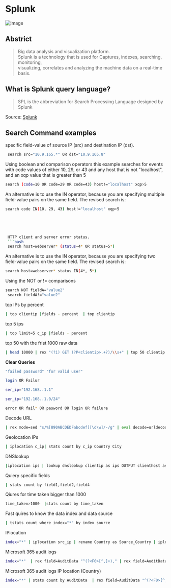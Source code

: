 Splunk                                                                                                                                
=====
![image](https://user-images.githubusercontent.com/49055941/133937392-2d5f981a-301a-43f7-a9b0-76141961d314.png)

Abstrict 
-----
> Big data analysis and visualization platform.  
> Splunk is a technology that is used for Captures, indexes, searching, monitoring,   
> visualizing, correlates and analyzing the machine data on a real-time basis. 

What is Splunk query language? 
-------
> SPL is the abbreviation for Search Processing Language 
   designed by Splunk


Source: <a href='https://www.splunk.com'  target='_blank'>Splunk</a> 


Search Command examples 
-------

specific field-value of source IP (src) and destination IP (dst). 
```bash
 search src="10.9.165.*" OR dst="10.9.165.8"
```
 Using boolean and comparison operators this example searches for events with code values of either 10, 29, or 43 and any host that is not "localhost", and an xqp value that is greater than 5
```bash
search (code=10 OR code=29 OR code=43) host!="localhost" xqp>5
```
 An alternative is to use the IN operator, because you are specifying multiple field-value pairs on the same field. The revised search is: 
 ```bash
 search code IN(10, 29, 43) host!="localhost" xqp>5
 ```

```bash

 
 
 
 HTTP client and server error status. 
 ```bash
 search host=webserver* (status=4* OR status=5*)
 ```
 An alternative is to use the IN operator, because you are specifying two field-value pairs on the same field. The revised search is: 
 ```bash
 search host=webserver* status IN(4*, 5*)
 ```
 Using the NOT or != comparisons
```bash
search NOT fieldA="value2"
 search fieldA!="value2"
```
top IPs by percent 
```bash
| top clientip |fields - percent  | top clientip
```
top 5 ips
```bash
| top limit=5 c_ip |fields - percent
```
top 50 with the frist 1000 raw data 
```bash
| head 10000 | rex "(?i) GET (?P<clientip>.+?)/\\s+" | top 50 clientip | fields - percent
```
**Clear Queries**

```bash
"failed password" "for valid user"
```
```bash
login OR Failur
```
```bash
ser_ip="192.168..1.1"
```
```bash
ser_ip="192.168..1.0/24"
```
```bash
error OR fail* OR pasword OR login OR failure
```
Decode URL
```bash
| rex mode=sed "s/%[890ABCDEDFabcdef][\d\w]/-/g" | eval decode=urldecode(_raw) | table _raw decode
```
Geolocation IPs
```bash
| iplocation c_ip| stats count by c_ip Country City
```
DNSlookup
```bash
|iplocation ips | lookup dnslookup clientip as ips OUTPUT clienthost as Resolved_hostname | stats count by ips  Resolved_hostname Country
```
Quiery specific fields
```bash 
| stats count by field1,field2,field4
```
Qiures for time taken bigger than 1000
```bash
time_taken>1000  |stats count by time_taken 
```
Fast quires to know the data  index and data source 
```bash
| tstats count where index="*" by index source
 ```
 IPlocation
 ```bash
 index="*" | iplocation src_ip | rename Country as Source_Country | iplocation dest_ip | rename Country as Destination_Country | table src_ip Source_Country  dest_ip Destination_Country 
 ```
Microsoft 365 audit logs 
```bash
index="*"  | rex field=AuditData "^(?<F0>[^,]+)," | rex field=AuditData "^(?:[^,]+?,){12}(?<F12>[^,]+?)," | rex field=AuditData "^(?:[^,]+?,){2}(?<F2>[^,]+?)," | rex field=AuditData "^(?:(?:[^,]+)?,){3}(?<F3>[^,]+?)," | rex field=_AuditData "^(?:(?:[^,]+)?,){4}(?<F4>[^,]+?)," | rex field=AuditData "^(?:(?:[^,]+)?,){5}(?<F5>[^,]+?)," | rex field=AuditData "^(?:(?:[^,]+)?,){6}(?<F6>[^,]+)?" | rex field=AuditData "^(?:(?:[^,]+)?,){7}(?<F7>[^,]+)?" | rex field=AuditData "^(?:(?:[^,]+)?,){8}(?<F8>[^,]+)?" | rex field=AuditData "^(?:(?:[^,]+)?,){9}(?<F9>[^,]+)?" | rex field=AuditData "^(?:(?:[^,]+)?,){10}(?<F10>[^,]+)?" | rex field=AuditData "^(?:(?:[^,]+)?,){11}(?<F11>[^,]+)?" | stats count by F12 F10
```
Microsoft 365 audit logs IP location (Country)
```bash
index="*" | stats count by AuditData  | rex field=AuditData "^(?<F0>[^,]+)," | rex field=AuditData "^(?:[^,]+?,){1}(?<F1>[^,]+?)," | rex field=AuditData "^(?:[^,]+?,){12}(?<F12>[^,]+?)," | rex field=AuditData "^(?:[^,]+?,){2}(?<F2>[^,]+?)," | rex field=AuditData "^(?:(?:[^,]+)?,){3}(?<F3>[^,]+?)," | rex field=_AuditData "^(?:(?:[^,]+)?,){4}(?<F4>[^,]+?)," | rex field=AuditData "^(?:(?:[^,]+)?,){5}(?<F5>[^,]+?)," | rex field=AuditData "^(?:(?:[^,]+)?,){6}(?<F6>[^,]+)?" | rex field=AuditData "^(?:(?:[^,]+)?,){7}(?<F7>[^,]+)?" | rex field=AuditData "^(?:(?:[^,]+)?,){8}(?<F8>[^,]+)?" | rex field=AuditData "^(?:(?:[^,]+)?,){9}(?<F9>[^,]+)?" | rex field=AuditData "^(?:(?:[^,]+)?,){9}(?<F9>[^,]+)?" | rex field=AuditData "^(?:(?:[^,]+)?,){10}(?<F10>[^,]+)?" |stats count by F0  F2 F12 F10 | rex field=F10 "^(?:(?:[^,]+)?:){1}(?<IP>[^,]+)?" | rex field=IP "\"?(?<IP>[\d\.]+)\"?" | iplocation IP | stats count by  F0  F12 F2  IP Country
```
